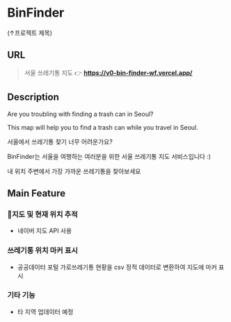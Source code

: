 # BinFinder
(↑프로젝트 제목)

## URL
> 서울 쓰레기통 지도 👉 **https://v0-bin-finder-wf.vercel.app/**


## Description

Are you troubling with finding a trash can in Seoul?</p>
This map will help you to find a trash can while you travel in Seoul.</p>

서울에서 쓰레기통 찾기 너무 어려운가요?</p>
BinFinder는 서울을 여행하는 여러분을 위한 서울 쓰레기통 지도 서비스입니다 :)</p>
내 위치 주변에서 가장 가까운 쓰레기통을 찾아보세요</p>


## Main Feature
### 지도 및 현재 위치 추적
- 네이버 지도 API 사용

### 쓰레기통 위치 마커 표시 
- 공공데이터 포털 가로쓰레기통 현황을 csv 정적 데이터로 변환하여 지도에 마커 표시

### 기타 기능
- 타 지역 업데이터 예정
